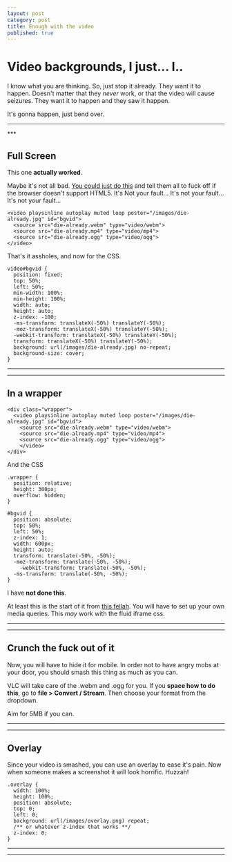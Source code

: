 ```yaml
---
layout: post
category: post
title: Enough with the video
published: true
---
```


# Video backgrounds, I just... I.. #

I know what you are thinking. So, just stop it already. They want it to happen. Doesn't matter that they *never* work, or that the video will cause seizures. They want it to happen and they saw it happen.

It's gonna happen, just bend over.

<hr class="rule">
***

## Full Screen ##

This one **actually worked**.

Maybe it's not all bad. [You could just do this](http://thenewcode.com/777/Create-Fullscreen-HTML5-Page-Background-Video) and tell them all to fuck off if the browser doesn't support HTML5. It's Not your fault... It's not your fault... It's not your fault...

```
<video playsinline autoplay muted loop poster="/images/die-already.jpg" id="bgvid">
  <source src="die-already.webm" type="video/webm">
  <source src="die-already.mp4" type="video/mp4">
  <source src="die-already.ogg" type="video/ogg">
</video>
```

That's it assholes, and now for the CSS.

```
video#bgvid {
  position: fixed;
  top: 50%;
  left: 50%;
  min-width: 100%;
  min-height: 100%;
  width: auto;
  height: auto;
  z-index: -100;
  -ms-transform: translateX(-50%) translateY(-50%);
  -moz-transform: translateX(-50%) translateY(-50%);
  -webkit-transform: translateX(-50%) translateY(-50%);
  transform: translateX(-50%) translateY(-50%);
  background: url(/images/die-already.jpg) no-repeat;
  background-size: cover;
}
```

***
***

## In a wrapper ##

```
<div class="wrapper">
  <video playsinline autoplay muted loop poster="/images/die-already.jpg" id="bgvid">
  	<source src="die-already.webm" type="video/webm">
  	<source src="die-already.mp4" type="video/mp4">
  	<source src="die-already.ogg" type="video/ogg">
	</video>
</div>
```

And the CSS

```
.wrapper {
  position: relative;
  height: 300px;
  overflow: hidden;
}

#bgvid {
  position: absolute;
  top: 50%;
  left: 50%;
  z-index: 1;
  width: 600px;
  height: auto;
  transform: translate(-50%, -50%);
  -moz-transform: translate(-50%, -50%);
	-webkit-transform: translate(-50%, -50%);
  -ms-transform: translate(-50%, -50%);
}
```

I have **not done this**.

At least this is the start of it from [this fellah](http://callmenick.com/post/html5-video-jumpstart-examples). You will have to set up your own media queries. This *may* work with the fluid iframe css.

***
***

## Crunch the fuck out of it ##

Now, you will have to hide it for mobile. In order not to have angry mobs at your door, you should smash this thing as much as you can.

VLC will take care of the .webm and .ogg for you. If you **space how to do this**, go to **file > Convert / Stream**. Then choose your format from the dropdown.

Aim for 5MB if you can.

***
***

## Overlay ##

Since your video is smashed, you can use an overlay to ease it's pain. Now when someone makes a screenshot it will look horrific. Huzzah!

```
.overlay {
  width: 100%;
  height: 100%;
  position: absolute;
  top: 0;
  left: 0;
  background: url(/images/overlay.png) repeat;
  /** or whatever z-index that works **/
  z-index: 0;
}
```

***
***
